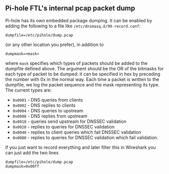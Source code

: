 ## Pi-hole FTL's internal pcap packet dump

Pi-hole has its own embedded package dumping. It can be enabled by adding the following to a file like `/etc/dnsmasq.d/99-record.conf`:

```text
dumpfile=/etc/pihole/dump.pcap
```

(or any other location you prefer), in addition to

```text
dumpmask=<mask>
```

where `mask` specifies which types of packets should be added to the dumpfile defined above. The argument should be the OR of the bitmasks for each type of packet to be dumped: it can be specified in hex by preceding the number with 0x in the normal way.
Each time a packet is written to the dumpfile, we log the packet sequence and the mask representing its type. The current types are:

- `0x0001` - DNS queries from clients
- `0x0002` - DNS replies to clients
- `0x0004` - DNS queries to upstream
- `0x0008` - DNS replies from upstream
- `0x0010` - queries send upstream for DNSSEC validation
- `0x0020` - replies to queries for DNSSEC validation
- `0x0040` - replies to client queries which fail DNSSEC validation
- `0x0080` - replies to queries for DNSSEC validation which fail validation.

If you just want to record everything and later filter this in Wireshark you can just add the two lines

```text
dumpfile=/etc/pihole/dump.pcap
dumpmask=0x00ff
```
